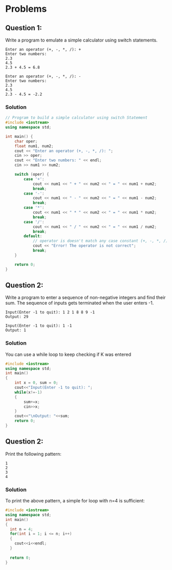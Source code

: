 # Problems

## Question 1:
Write a program to emulate a simple calculator using switch statements.
```
Enter an operator (+, -, *, /): +
Enter two numbers: 
2.3
4.5
2.3 + 4.5 = 6.8
```
```
Enter an operator (+, -, *, /): -
Enter two numbers: 
2.3
4.5
2.3 - 4.5 = -2.2
```
### Solution
```c++
// Program to build a simple calculator using switch Statement
#include <iostream>
using namespace std;

int main() {
    char oper;
    float num1, num2;
    cout << "Enter an operator (+, -, *, /): ";
    cin >> oper;
    cout << "Enter two numbers: " << endl;
    cin >> num1 >> num2;

    switch (oper) {
        case '+':
            cout << num1 << " + " << num2 << " = " << num1 + num2;
            break;
        case '-':
            cout << num1 << " - " << num2 << " = " << num1 - num2;
            break;
        case '*':
            cout << num1 << " * " << num2 << " = " << num1 * num2;
            break;
        case '/':
            cout << num1 << " / " << num2 << " = " << num1 / num2;
            break;
        default:
            // operator is doesn't match any case constant (+, -, *, /)
            cout << "Error! The operator is not correct";
            break;
    }

    return 0;
}
```
## Question 2:
Write a program to enter a sequence of non-negative integers and find their sum. The sequence of inputs gets terminated when the user enters -1.
```
Input(Enter -1 to quit): 1 2 1 8 8 9 -1
Output: 29
```
```
Input(Enter -1 to quit): 1 -1 
Output: 1
```
### Solution
You can use a while loop to keep checking if K was entered
```c++
#include <iostream>
using namespace std;
int main()
{
    int x = 0, sum = 0;
    cout<<"Input(Enter -1 to quit): ";
    while(x!=-1)
    {
        sum+=x;
        cin>>x;
    }
    cout<<"\nOutput: "<<sum;
    return 0;
}
```

## Question 2:
Print the following pattern:
```
1
2
3
4
```
### Solution
To print the above pattern, a simple for loop with n=4 is sufficient:
```c++
#include <iostream>
using namespace std;
int main()
{
  int n = 4;
  for(int i = 1; i <= n; i++)
  {
    cout<<i<<endl;
  }
  
  return 0;
}
```
